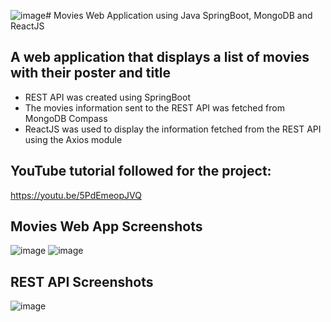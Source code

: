 ![image](https://github.com/inuksperera/moviesApp-SpringBoot/assets/110172780/b54539b7-9fd2-4310-b7e5-168812a58f49)# Movies Web Application using Java SpringBoot, MongoDB and ReactJS   

## A web application that displays a list of movies with their poster and title

* REST API was created using SpringBoot
* The movies information sent to the REST API was fetched from MongoDB Compass
* ReactJS was used to display the information fetched from the REST API using the Axios module

## YouTube tutorial followed for the project:
https://youtu.be/5PdEmeopJVQ
  
## Movies Web App Screenshots

![image](https://github.com/inuksperera/moviesApp-SpringBoot/assets/110172780/3a0f0d4a-2e6d-42d5-b673-37d1010937fe)
![image](https://github.com/inuksperera/moviesApp-SpringBoot/assets/110172780/b9c8aa0a-180f-49f1-9703-3b75904c73e5)

## REST API Screenshots

![image](https://github.com/inuksperera/moviesApp-SpringBoot/assets/110172780/4c471d63-ffdf-4128-929c-9b4299193b0a)



